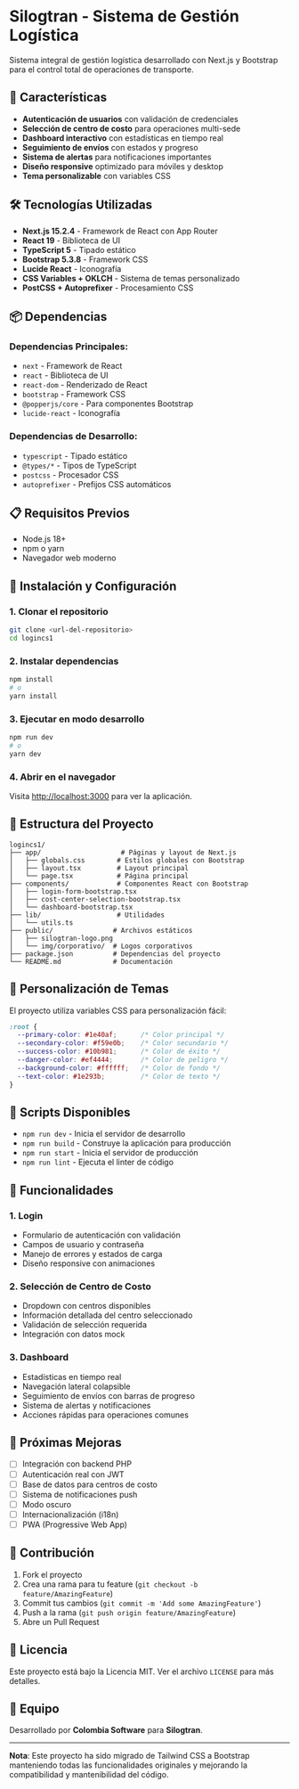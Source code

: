 # Silogtran - Sistema de Gestión Logística

Sistema integral de gestión logística desarrollado con Next.js y Bootstrap para el control total de operaciones de transporte.

## 🚀 Características

- **Autenticación de usuarios** con validación de credenciales
- **Selección de centro de costo** para operaciones multi-sede
- **Dashboard interactivo** con estadísticas en tiempo real
- **Seguimiento de envíos** con estados y progreso
- **Sistema de alertas** para notificaciones importantes
- **Diseño responsive** optimizado para móviles y desktop
- **Tema personalizable** con variables CSS

## 🛠️ Tecnologías Utilizadas

- **Next.js 15.2.4** - Framework de React con App Router
- **React 19** - Biblioteca de UI
- **TypeScript 5** - Tipado estático
- **Bootstrap 5.3.8** - Framework CSS
- **Lucide React** - Iconografía
- **CSS Variables + OKLCH** - Sistema de temas personalizado
- **PostCSS + Autoprefixer** - Procesamiento CSS

## 📦 Dependencias

### Dependencias Principales:
- `next` - Framework de React
- `react` - Biblioteca de UI
- `react-dom` - Renderizado de React
- `bootstrap` - Framework CSS
- `@popperjs/core` - Para componentes Bootstrap
- `lucide-react` - Iconografía

### Dependencias de Desarrollo:
- `typescript` - Tipado estático
- `@types/*` - Tipos de TypeScript
- `postcss` - Procesador CSS
- `autoprefixer` - Prefijos CSS automáticos

## 📋 Requisitos Previos

- Node.js 18+ 
- npm o yarn
- Navegador web moderno

## 🚀 Instalación y Configuración

### 1. Clonar el repositorio
```bash
git clone <url-del-repositorio>
cd logincs1
```

### 2. Instalar dependencias
```bash
npm install
# o
yarn install
```

### 3. Ejecutar en modo desarrollo
```bash
npm run dev
# o
yarn dev
```

### 4. Abrir en el navegador
Visita [http://localhost:3000](http://localhost:3000) para ver la aplicación.

## 📁 Estructura del Proyecto

```
logincs1/
├── app/                    # Páginas y layout de Next.js
│   ├── globals.css        # Estilos globales con Bootstrap
│   ├── layout.tsx         # Layout principal
│   └── page.tsx           # Página principal
├── components/            # Componentes React con Bootstrap
│   ├── login-form-bootstrap.tsx
│   ├── cost-center-selection-bootstrap.tsx
│   └── dashboard-bootstrap.tsx
├── lib/                   # Utilidades
│   └── utils.ts
├── public/               # Archivos estáticos
│   ├── silogtran-logo.png
│   └── img/corporativo/  # Logos corporativos
├── package.json          # Dependencias del proyecto
└── README.md             # Documentación
```

## 🎨 Personalización de Temas

El proyecto utiliza variables CSS para personalización fácil:

```css
:root {
  --primary-color: #1e40af;      /* Color principal */
  --secondary-color: #f59e0b;    /* Color secundario */
  --success-color: #10b981;      /* Color de éxito */
  --danger-color: #ef4444;       /* Color de peligro */
  --background-color: #ffffff;   /* Color de fondo */
  --text-color: #1e293b;         /* Color de texto */
}
```

## 🔧 Scripts Disponibles

- `npm run dev` - Inicia el servidor de desarrollo
- `npm run build` - Construye la aplicación para producción
- `npm run start` - Inicia el servidor de producción
- `npm run lint` - Ejecuta el linter de código

## 📱 Funcionalidades

### 1. Login
- Formulario de autenticación con validación
- Campos de usuario y contraseña
- Manejo de errores y estados de carga
- Diseño responsive con animaciones

### 2. Selección de Centro de Costo
- Dropdown con centros disponibles
- Información detallada del centro seleccionado
- Validación de selección requerida
- Integración con datos mock

### 3. Dashboard
- Estadísticas en tiempo real
- Navegación lateral colapsible
- Seguimiento de envíos con barras de progreso
- Sistema de alertas y notificaciones
- Acciones rápidas para operaciones comunes

## 🎯 Próximas Mejoras

- [ ] Integración con backend PHP
- [ ] Autenticación real con JWT
- [ ] Base de datos para centros de costo
- [ ] Sistema de notificaciones push
- [ ] Modo oscuro
- [ ] Internacionalización (i18n)
- [ ] PWA (Progressive Web App)

## 🤝 Contribución

1. Fork el proyecto
2. Crea una rama para tu feature (`git checkout -b feature/AmazingFeature`)
3. Commit tus cambios (`git commit -m 'Add some AmazingFeature'`)
4. Push a la rama (`git push origin feature/AmazingFeature`)
5. Abre un Pull Request

## 📄 Licencia

Este proyecto está bajo la Licencia MIT. Ver el archivo `LICENSE` para más detalles.

## 👥 Equipo

Desarrollado por **Colombia Software** para **Silogtran**.

---

**Nota**: Este proyecto ha sido migrado de Tailwind CSS a Bootstrap manteniendo todas las funcionalidades originales y mejorando la compatibilidad y mantenibilidad del código.
